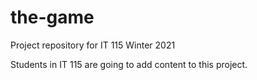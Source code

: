 # the-game
Project repository for IT 115 Winter 2021

Students in IT 115 are going to add content to this project. 

